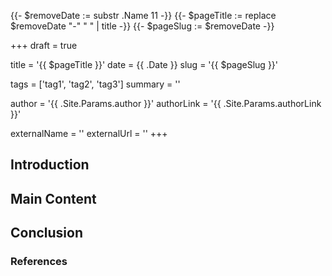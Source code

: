 {{- $removeDate := substr .Name 11 -}}
{{- $pageTitle := replace $removeDate "-" " " | title -}}
{{- $pageSlug := $removeDate -}}

+++
draft = true

title = '{{ $pageTitle }}'
date = {{ .Date }}
slug = '{{ $pageSlug }}'

tags = ['tag1', 'tag2', 'tag3']
summary = ''

author = '{{ .Site.Params.author }}'
authorLink = '{{ .Site.Params.authorLink }}'

externalName = ''
externalUrl = ''
+++

## Introduction

<!-- Write the introduction here -->

## Main Content

<!-- Write the main content here -->

## Conclusion

<!-- Write the conclusion here -->

### References

<!-- List any references or further readings here -->
